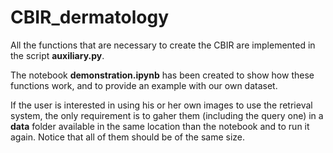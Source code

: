 # CBIR_dermatology

All the functions that are necessary to create the CBIR are implemented in the script **auxiliary.py**.

The notebook **demonstration.ipynb** has been created to show how these functions work, and to provide an example with our own dataset.

If the user is interested in using his or her own images to use the retrieval system, the only requirement is to gaher them (including the query one) in a **data** folder available in the same location than the notebook and to run it again. Notice that all of them should be of the same size. 
